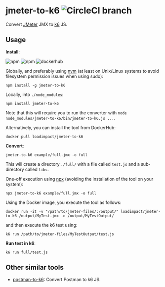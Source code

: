 # jmeter-to-k6 ![CircleCI branch](https://img.shields.io/circleci/project/github/loadimpact/jmeter-to-k6/master.svg)

Convert [JMeter](https://jmeter.apache.org/) JMX to [k6](https://k6.io/) JS.

## Usage

**Install**:

![npm](https://img.shields.io/npm/v/jmeter-to-k6.svg) ![npm](https://img.shields.io/npm/dw/jmeter-to-k6.svg) ![dockerhub](https://img.shields.io/docker/pulls/loadimpact/jmeter-to-k6.svg)

Globally, and preferably using [nvm](https://github.com/creationix/nvm) (at least on Unix/Linux systems to avoid filesystem permission issues when using sudo):
```shell
npm install -g jmeter-to-k6
```

Locally, into `./node_modules`:
```shell
npm install jmeter-to-k6
```

Note that this will require you to run the converter with `node node_modules/jmeter-to-k6/bin/jmeter-to-k6.js ...`.

Alternatively, you can install the tool from DockerHub:
```shell
docker pull loadimpact/jmeter-to-k6
```

**Convert**:

```shell
jmeter-to-k6 example/full.jmx -o full
```

This will create a directory `./full/` with a file called `test.js` and a sub-directory called `libs`.

One-off execution using [npx](https://www.npmjs.com/package/npx) (avoiding the installation of the tool on your system):
```shell
npx jmeter-to-k6 example/full.jmx -o full
```

Using the Docker image, you execute the tool as follows:
```shell
docker run -it -v "/path/to/jmeter-files/:/output/" loadimpact/jmeter-to-k6 /output/MyTest.jmx -o /output/MyTestOutput/
```
and then execute the k6 test using:
```shell
k6 run /path/to/jmeter-files/MyTestOutput/test.js
```

**Run test in k6**:

```shell
k6 run full/test.js
```

## Other similar tools

- [postman-to-k6](https://github.com/loadimpact/postman-to-k6/): Convert
  Postman to k6 JS.
